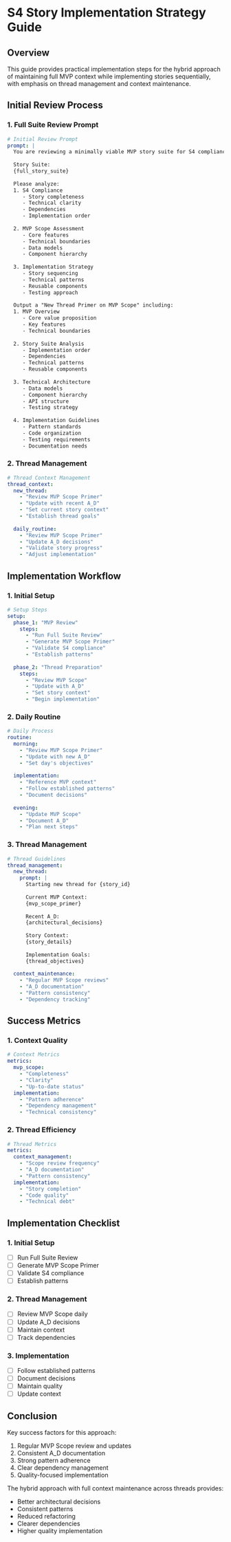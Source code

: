 # S4 Story Implementation Strategy Guide

## Overview
This guide provides practical implementation steps for the hybrid approach of maintaining full MVP context while implementing stories sequentially, with emphasis on thread management and context maintenance.

## Initial Review Process

### 1. Full Suite Review Prompt
```yaml
# Initial Review Prompt
prompt: |
  You are reviewing a minimally viable MVP story suite for S4 compliance and implementation planning.
  
  Story Suite:
  {full_story_suite}
  
  Please analyze:
  1. S4 Compliance
     - Story completeness
     - Technical clarity
     - Dependencies
     - Implementation order
  
  2. MVP Scope Assessment
     - Core features
     - Technical boundaries
     - Data models
     - Component hierarchy
  
  3. Implementation Strategy
     - Story sequencing
     - Technical patterns
     - Reusable components
     - Testing approach
  
  Output a "New Thread Primer on MVP Scope" including:
  1. MVP Overview
     - Core value proposition
     - Key features
     - Technical boundaries
  
  2. Story Suite Analysis
     - Implementation order
     - Dependencies
     - Technical patterns
     - Reusable components
  
  3. Technical Architecture
     - Data models
     - Component hierarchy
     - API structure
     - Testing strategy
  
  4. Implementation Guidelines
     - Pattern standards
     - Code organization
     - Testing requirements
     - Documentation needs
```

### 2. Thread Management
```yaml
# Thread Context Management
thread_context:
  new_thread:
    - "Review MVP Scope Primer"
    - "Update with recent A_D"
    - "Set current story context"
    - "Establish thread goals"
  
  daily_routine:
    - "Review MVP Scope Primer"
    - "Update A_D decisions"
    - "Validate story progress"
    - "Adjust implementation"
```

## Implementation Workflow

### 1. Initial Setup
```yaml
# Setup Steps
setup:
  phase_1: "MVP Review"
    steps:
      - "Run Full Suite Review"
      - "Generate MVP Scope Primer"
      - "Validate S4 compliance"
      - "Establish patterns"
  
  phase_2: "Thread Preparation"
    steps:
      - "Review MVP Scope"
      - "Update with A_D"
      - "Set story context"
      - "Begin implementation"
```

### 2. Daily Routine
```yaml
# Daily Process
routine:
  morning:
    - "Review MVP Scope Primer"
    - "Update with new A_D"
    - "Set day's objectives"
  
  implementation:
    - "Reference MVP context"
    - "Follow established patterns"
    - "Document decisions"
  
  evening:
    - "Update MVP Scope"
    - "Document A_D"
    - "Plan next steps"
```

### 3. Thread Management
```yaml
# Thread Guidelines
thread_management:
  new_thread:
    prompt: |
      Starting new thread for {story_id}
      
      Current MVP Context:
      {mvp_scope_primer}
      
      Recent A_D:
      {architectural_decisions}
      
      Story Context:
      {story_details}
      
      Implementation Goals:
      {thread_objectives}
  
  context_maintenance:
    - "Regular MVP Scope reviews"
    - "A_D documentation"
    - "Pattern consistency"
    - "Dependency tracking"
```

## Success Metrics

### 1. Context Quality
```yaml
# Context Metrics
metrics:
  mvp_scope:
    - "Completeness"
    - "Clarity"
    - "Up-to-date status"
  implementation:
    - "Pattern adherence"
    - "Dependency management"
    - "Technical consistency"
```

### 2. Thread Efficiency
```yaml
# Thread Metrics
metrics:
  context_management:
    - "Scope review frequency"
    - "A_D documentation"
    - "Pattern consistency"
  implementation:
    - "Story completion"
    - "Code quality"
    - "Technical debt"
```

## Implementation Checklist

### 1. Initial Setup
- [ ] Run Full Suite Review
- [ ] Generate MVP Scope Primer
- [ ] Validate S4 compliance
- [ ] Establish patterns

### 2. Thread Management
- [ ] Review MVP Scope daily
- [ ] Update A_D decisions
- [ ] Maintain context
- [ ] Track dependencies

### 3. Implementation
- [ ] Follow established patterns
- [ ] Document decisions
- [ ] Maintain quality
- [ ] Update context

## Conclusion

Key success factors for this approach:
1. Regular MVP Scope review and updates
2. Consistent A_D documentation
3. Strong pattern adherence
4. Clear dependency management
5. Quality-focused implementation

The hybrid approach with full context maintenance across threads provides:
- Better architectural decisions
- Consistent patterns
- Reduced refactoring
- Clearer dependencies
- Higher quality implementation 